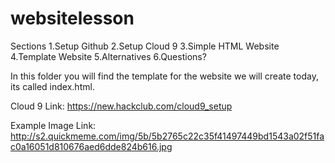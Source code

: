 # websitelesson

Sections
1.Setup Github
2.Setup Cloud 9
3.Simple HTML Website
4.Template Website
5.Alternatives
6.Questions?

In this folder you will find the template for the website we will create today, its called index.html. 

Cloud 9 Link: https://new.hackclub.com/cloud9_setup 

Example Image Link: http://s2.quickmeme.com/img/5b/5b2765c22c35f41497449bd1543a02f51fac0a16051d810676aed6dde824b616.jpg

